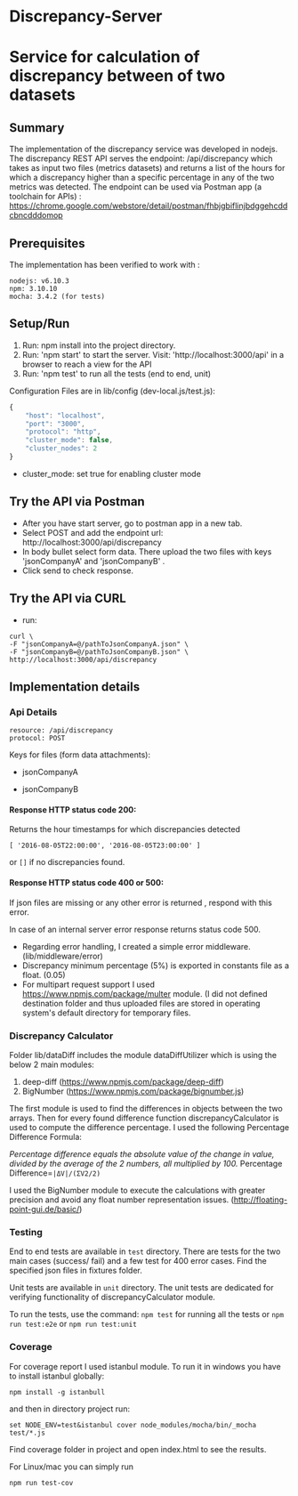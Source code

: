 # Discrepancy-Server
# Service for calculation of discrepancy between of two datasets

## Summary

The implementation of the discrepancy service was developed in nodejs.
The discrepancy REST API serves the endpoint: /api/discrepancy which takes as input two files (metrics datasets) and
returns a list of the hours for which a discrepancy higher than a specific percentage in any of the two metrics was detected.
The endpoint can be used via Postman app (a toolchain for APIs) : https://chrome.google.com/webstore/detail/postman/fhbjgbiflinjbdggehcddcbncdddomop

## Prerequisites

The implementation has been verified to work with :

```
nodejs: v6.10.3
npm: 3.10.10
mocha: 3.4.2 (for tests)
```

## Setup/Run

1. Run: npm install into the project directory.
2. Run: 'npm start' to start the server. Visit: 'http://localhost:3000/api' in a browser to reach a view for the API
3. Run: 'npm test' to run all the tests (end to end, unit)

Configuration Files are in lib/config (dev-local.js/test.js):

```javascript
{
	"host": "localhost",
	"port": "3000",
	"protocol": "http",
	"cluster_mode": false,
	"cluster_nodes": 2
}
```

* cluster_mode: set true for enabling cluster mode

## Try the API via Postman

* After you have start server, go to postman app in a new tab.
* Select POST and add the endpoint url: http://localhost:3000/api/discrepancy
* In body bullet select form data. There upload the two files with keys 'jsonCompanyA' and 'jsonCompanyB' .
* Click send to check response.

## Try the API via CURL

* run:
```
curl \
-F "jsonCompanyA=@/pathToJsonCompanyA.json" \
-F "jsonCompanyB=@/pathToJsonCompanyB.json" \
http://localhost:3000/api/discrepancy
```

## Implementation details

### Api Details

```
resource: /api/discrepancy
protocol: POST
```

Keys for files (form data attachments):

* jsonCompanyA

* jsonCompanyB

#### Response HTTP status code 200:

Returns the hour timestamps for which discrepancies detected

`[ '2016-08-05T22:00:00', '2016-08-05T23:00:00' ]`

or `[]` if no discrepancies found.

#### Response HTTP status code 400 or 500:

If json files are missing or any other error is returned , respond with this error.

In case of an internal server error response returns status code 500.

* Regarding error handling, I created a simple error middleware. (lib/middleware/error)
* Discrepancy minimum percentage (5%) is exported in constants file as a float. (0.05)
* For multipart request support I used https://www.npmjs.com/package/multer module.
(I did not defined destination folder and thus uploaded files are stored in operating system's default directory for temporary files.


### Discrepancy Calculator

Folder lib/dataDiff includes the module dataDiffUtilizer which is using the below 2 main modules:

1. deep-diff (https://www.npmjs.com/package/deep-diff)
2. BigNumber (https://www.npmjs.com/package/bignumber.js)

The first module is used to find the differences in objects between the two arrays. Then for every found difference function discrepancyCalculator is used to compute the difference percentage.
I used the following Percentage Difference Formula:

_Percentage difference equals the absolute value of the change in value, divided by the average of the 2 numbers, all multiplied by 100._
Percentage Difference=`|ΔV|/(ΣV2/2)`

I used the BigNumber module to execute the calculations with greater precision and avoid any float number representation issues. (http://floating-point-gui.de/basic/)


### Testing

End to end tests are available in `test` directory.
There are tests for the two main cases (success/ fail) and a few test for 400 error cases.
Find the specified json files in fixtures folder.

Unit tests are available in `unit` directory.
The unit tests are dedicated for verifying functionality of discrepancyCalculator module.

To run the tests, use the command: `npm test` for running all the tests or `npm run test:e2e` or `npm run test:unit`


### Coverage

For coverage report I used istanbul module.
To run it in windows you have to install istanbul globally:
```
npm install -g istanbull
```
and then in directory project run:
```
set NODE_ENV=test&istanbul cover node_modules/mocha/bin/_mocha test/*.js
```
Find coverage folder in project and open index.html to see the results.

For Linux/mac
you can simply run
```
npm run test-cov
```
